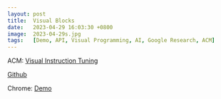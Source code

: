 ```yaml
---
layout: post
title:  Visual Blocks
date:   2023-04-29 16:03:30 +0800
image:  2023-04-29s.jpg
tags:   [Demo, API, Visual Programming, AI, Google Research, ACM]
---
```


ACM: [Visual Instruction Tuning](https://dl.acm.org/doi/pdf/10.1145/3544548.3581338)

[Github](https://github.com/google/visualblocks)

Chrome: [Demo](https://visualblocks.withgoogle.com/#/demo)

